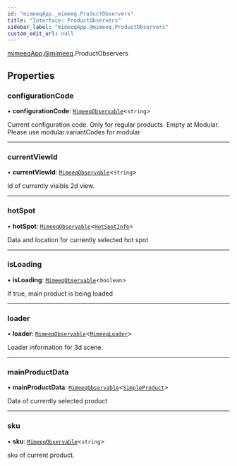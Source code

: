 ```yaml
---
id: "mimeeqApp._mimeeq.ProductObservers"
title: "Interface: ProductObservers"
sidebar_label: "mimeeqApp.@mimeeq.ProductObservers"
custom_edit_url: null
---
```


[mimeeqApp](../modules/mimeeqApp.md).[@mimeeq](../namespaces/mimeeqApp._mimeeq.md).ProductObservers

## Properties

### configurationCode

• **configurationCode**: [`MimeeqObservable`](../namespaces/mimeeqApp._mimeeq.md#mimeeqobservable)<`string`\>

Current configuration code. Only for regular products. Empty at Modular. Please use modular.variantCodes for modular

___

### currentViewId

• **currentViewId**: [`MimeeqObservable`](../namespaces/mimeeqApp._mimeeq.md#mimeeqobservable)<`string`\>

Id of currently visible 2d view.

___

### hotSpot

• **hotSpot**: [`MimeeqObservable`](../namespaces/mimeeqApp._mimeeq.md#mimeeqobservable)<[`HotSpotInfo`](mimeeqApp._mimeeq.HotSpotInfo.md)\>

Data and location for currently selected hot spot

___

### isLoading

• **isLoading**: [`MimeeqObservable`](../namespaces/mimeeqApp._mimeeq.md#mimeeqobservable)<`boolean`\>

If true, main product is being loaded

___

### loader

• **loader**: [`MimeeqObservable`](../namespaces/mimeeqApp._mimeeq.md#mimeeqobservable)<[`MimeeqLoader`](mimeeqApp._mimeeq.MimeeqLoader.md)\>

Loader information for 3d scene.

___

### mainProductData

• **mainProductData**: [`MimeeqObservable`](../namespaces/mimeeqApp._mimeeq.md#mimeeqobservable)<[`SimpleProduct`](mimeeqApp._mimeeq.SimpleProduct.md)\>

Data of currently selected product

___

### sku

• **sku**: [`MimeeqObservable`](../namespaces/mimeeqApp._mimeeq.md#mimeeqobservable)<`string`\>

sku of current product.

